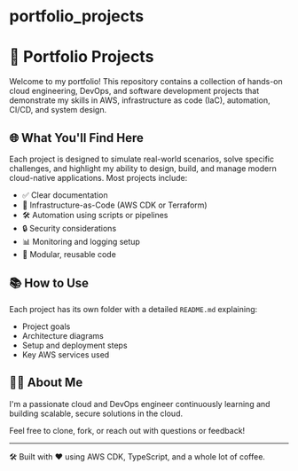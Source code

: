 # portfolio_projects

# 🚀 Portfolio Projects

Welcome to my portfolio! This repository contains a collection of hands-on cloud engineering, DevOps, and software development projects that demonstrate my skills in AWS, infrastructure as code (IaC), automation, CI/CD, and system design.

## 🌐 What You'll Find Here

Each project is designed to simulate real-world scenarios, solve specific challenges, and highlight my ability to design, build, and manage modern cloud-native applications. Most projects include:

- ✅ Clear documentation
- 🧱 Infrastructure-as-Code (AWS CDK or Terraform)
- 🛠️ Automation using scripts or pipelines
- 🔒 Security considerations
- 📊 Monitoring and logging setup
- 📂 Modular, reusable code


## 📚 How to Use

Each project has its own folder with a detailed `README.md` explaining:

- Project goals
- Architecture diagrams
- Setup and deployment steps
- Key AWS services used

## 🙋‍♂️ About Me

I'm a passionate cloud and DevOps engineer continuously learning and building scalable, secure solutions in the cloud.

Feel free to clone, fork, or reach out with questions or feedback!

---

🛠 Built with ❤️ using AWS CDK, TypeScript, and a whole lot of coffee.

